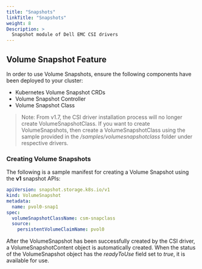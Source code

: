 ```yaml
---
title: "Snapshots"
linkTitle: "Snapshots"
weight: 8
Description: >
  Snapshot module of Dell EMC CSI drivers
---
```

## Volume Snapshot Feature

In order to use Volume Snapshots, ensure the following components have been deployed to your cluster:
- Kubernetes Volume Snapshot CRDs
- Volume Snapshot Controller
- Volume Snapshot Class

>Note: From v1.7, the CSI driver installation process will no longer create VolumeSnapshotClass. 
> If you want to create VolumeSnapshots, then create a VolumeSnapshotClass using the sample provided in the _/samples/volumesnapshotclass_ folder under respective drivers.

### Creating Volume Snapshots
The following is a sample manifest for creating a Volume Snapshot using the **v1** snapshot APIs:
```yaml
apiVersion: snapshot.storage.k8s.io/v1
kind: VolumeSnapshot
metadata:
  name: pvol0-snap1
spec:
  volumeSnapshotClassName: csm-snapclass
  source:
    persistentVolumeClaimName: pvol0

```

After the VolumeSnapshot has been successfully created by the CSI driver, a VolumeSnapshotContent object is automatically created. When the status of the VolumeSnapshot object has the _readyToUse_ field set to _true_, it is available for use.